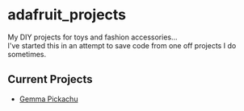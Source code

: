 # adafruit_projects
My DIY projects for toys and fashion accessories...<br />
I've started this in an attempt to save code from one off projects I do sometimes.

## Current Projects
- [Gemma Pickachu](gemma_pikachu)
